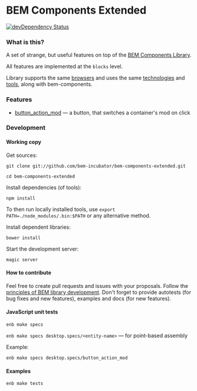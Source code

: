 BEM Components Extended
=======================

[![devDependency Status](https://img.shields.io/david/dev/bem-incubator/bem-components-extended.svg?style=flat)](https://david-dm.org/bem-incubator/bem-components-extended#info=devDependencies)

### What is this?

A set of strange, but useful features on top of the [BEM Components Library](http://github.com/bem/bem-components).

All features are implemented at the `blocks` level.

Library supports the same [browsers](https://github.com/bem/bem-components#supported-browsers) and uses the same [technologies](https://github.com/bem/bem-components#techs) and [tools](https://github.com/bem/bem-components#tools), along with bem-components.

### Features

- [button_action_mod](blocks/button/_action/button_action_mod.en.md) &mdash; a button, that switches a container's mod on click

### Development

#### Working copy

Get sources:

`git clone git://github.com/bem-incubator/bem-components-extended.git`

`cd bem-components-extended`

Install dependencies (of tools):

`npm install`

To then run locally installed tools, use `export PATH=./node_modules/.bin:$PATH` or any alternative method.

Install dependent libraries:

`bower install`

Start the development server:

`magic server`

#### How to contribute

Feel free to create pull requests and issues with your proposals.
Follow the [principles of BEM library development](https://github.com/bem/bem-method/blob/bem-info-data/guides/libs-dev-principles/libs-dev-principles.en.md).
Don't forget to provide autotests (for bug fixes and new features), examples and docs (for new features).

#### JavaScript unit tests

`enb make specs`

`enb make specs desktop.specs/<entity-name>` &mdash; for point-based assembly

Example:

`enb make specs desktop.specs/button_action_mod`

#### Examples

`enb make tests`
